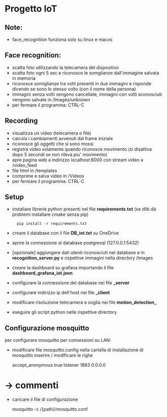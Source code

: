 # Progetto IoT
## Note:
  - face_recognition funziona solo su linux e macos

## Face recognition:
  - scatta foto utilizzando la telecamera del dispositivo
  - scatta foto ogni 5 sec e riconosce le somglianze dall'immagine salvata in memoria
  - riconosce somiglianze tra volti presenti in due immagini e risponde dicendo se sono lo stesso volto (con il nome della persona)
  - immagini senza volti vengono cancellate, immagini con volti sconosciuti vengono salvate in /Images/unknown
  - per fermare il programma: CTRL-C

## Recording
  - visualizza un video (telecamera o file)
  - calcola i cambiamenti avvenuti dal frame iniziale
  - riconosce gli oggetti che si sono mossi
  - registra video solamente quando riconosce movimento (si disattiva dopo 5 secondi se non rileva piu' movimento)
  - apre pagina web a indirizzo localhost:8000 con stream video a /video_feed
  - file html in /templates
  - comprime e salva video in /Videos
  - per fermare il programma: CTRL-C

## Setup
  - installare librerie python presenti nel file **requirements.txt** (se dlib dà problemi installare cmake senza pip)
    
          pip install -r requirements.txt
  - creare il database con il file **DB_iot.txt** su OneDrive
  - aprire la connessione al database postgresql (127.0.0.1:5432)
  - [opzionale] aggiungere dati utenti riconosciuti nel database e in **recognition_server.py** e rispettive immagini nella directory /Images
  - creare la dashboard su grafana importando il file **dashboard_grafana_iot.json**
  - configurare la connessione del database nei file **_server**
  - configurare indirizzo ip dell'host nei file **_client**
  - modificare risoluzione telecamera e soglia nei file **motion_detection_**
  - eseguire gli script python nelle rispettive directory

## Configurazione mosquitto
  per configurare mosquitto per connessioni su LAN:
  - modificare file mosquitto.config nella cartella di installazione di mosquitto
    inserire / modificare le righe

      accept_anonymous true
      listener 1883 0.0.0.0
  # -> commenti
  - caricare il file di configurazione

      mosquitto -c /{path}/mosquitto.conf